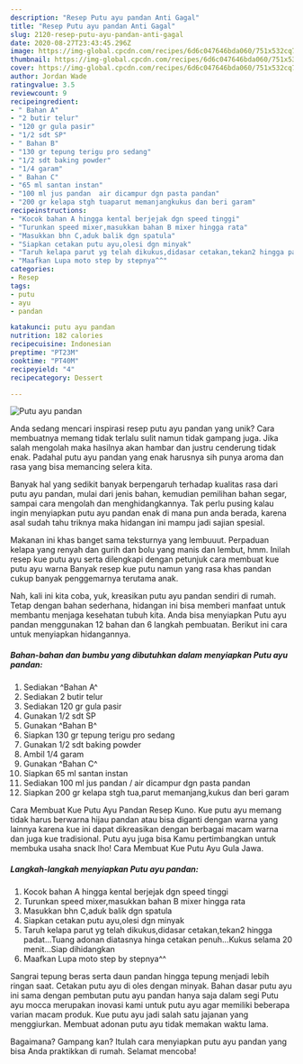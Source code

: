 ```yaml
---
description: "Resep Putu ayu pandan Anti Gagal"
title: "Resep Putu ayu pandan Anti Gagal"
slug: 2120-resep-putu-ayu-pandan-anti-gagal
date: 2020-08-27T23:43:45.296Z
image: https://img-global.cpcdn.com/recipes/6d6c047646bda060/751x532cq70/putu-ayu-pandan-foto-resep-utama.jpg
thumbnail: https://img-global.cpcdn.com/recipes/6d6c047646bda060/751x532cq70/putu-ayu-pandan-foto-resep-utama.jpg
cover: https://img-global.cpcdn.com/recipes/6d6c047646bda060/751x532cq70/putu-ayu-pandan-foto-resep-utama.jpg
author: Jordan Wade
ratingvalue: 3.5
reviewcount: 9
recipeingredient:
- " Bahan A"
- "2 butir telur"
- "120 gr gula pasir"
- "1/2 sdt SP"
- " Bahan B"
- "130 gr tepung terigu pro sedang"
- "1/2 sdt baking powder"
- "1/4 garam"
- " Bahan C"
- "65 ml santan instan"
- "100 ml jus pandan  air dicampur dgn pasta pandan"
- "200 gr kelapa stgh tuaparut memanjangkukus dan beri garam"
recipeinstructions:
- "Kocok bahan A hingga kental berjejak dgn speed tinggi"
- "Turunkan speed mixer,masukkan bahan B mixer hingga rata"
- "Masukkan bhn C,aduk balik dgn spatula"
- "Siapkan cetakan putu ayu,olesi dgn minyak"
- "Taruh kelapa parut yg telah dikukus,didasar cetakan,tekan2 hingga padat...Tuang adonan diatasnya hinga cetakan penuh...Kukus selama 20 menit...Siap dihidangkan"
- "Maafkan Lupa moto step by stepnya^^"
categories:
- Resep
tags:
- putu
- ayu
- pandan

katakunci: putu ayu pandan 
nutrition: 182 calories
recipecuisine: Indonesian
preptime: "PT23M"
cooktime: "PT40M"
recipeyield: "4"
recipecategory: Dessert

---
```



![Putu ayu pandan](https://img-global.cpcdn.com/recipes/6d6c047646bda060/751x532cq70/putu-ayu-pandan-foto-resep-utama.jpg)

Anda sedang mencari inspirasi resep putu ayu pandan yang unik? Cara membuatnya memang tidak terlalu sulit namun tidak gampang juga. Jika salah mengolah maka hasilnya akan hambar dan justru cenderung tidak enak. Padahal putu ayu pandan yang enak harusnya sih punya aroma dan rasa yang bisa memancing selera kita.

Banyak hal yang sedikit banyak berpengaruh terhadap kualitas rasa dari putu ayu pandan, mulai dari jenis bahan, kemudian pemilihan bahan segar, sampai cara mengolah dan menghidangkannya. Tak perlu pusing kalau ingin menyiapkan putu ayu pandan enak di mana pun anda berada, karena asal sudah tahu triknya maka hidangan ini mampu jadi sajian spesial.

Makanan ini khas banget sama teksturnya yang lembuuut. Perpaduan kelapa yang renyah dan gurih dan bolu yang manis dan lembut, hmm. Inilah resep kue putu ayu serta dilengkapi dengan petunjuk cara membuat kue putu ayu warna Banyak resep kue putu namun yang rasa khas pandan cukup banyak penggemarnya terutama anak.


Nah, kali ini kita coba, yuk, kreasikan putu ayu pandan sendiri di rumah. Tetap dengan bahan sederhana, hidangan ini bisa memberi manfaat untuk membantu menjaga kesehatan tubuh kita. Anda bisa menyiapkan Putu ayu pandan menggunakan 12 bahan dan 6 langkah pembuatan. Berikut ini cara untuk menyiapkan hidangannya.

<!--inarticleads1-->

##### Bahan-bahan dan bumbu yang dibutuhkan dalam menyiapkan Putu ayu pandan:

1. Sediakan  ^Bahan A^
1. Sediakan 2 butir telur
1. Sediakan 120 gr gula pasir
1. Gunakan 1/2 sdt SP
1. Gunakan  ^Bahan B^
1. Siapkan 130 gr tepung terigu pro sedang
1. Gunakan 1/2 sdt baking powder
1. Ambil 1/4 garam
1. Gunakan  ^Bahan C^
1. Siapkan 65 ml santan instan
1. Sediakan 100 ml jus pandan / air dicampur dgn pasta pandan
1. Siapkan 200 gr kelapa stgh tua,parut memanjang,kukus dan beri garam


Cara Membuat Kue Putu Ayu Pandan Resep Kuno. Kue putu ayu memang tidak harus berwarna hijau pandan atau bisa diganti dengan warna yang lainnya karena kue ini dapat dikreasikan dengan berbagai macam warna dan juga kue tradisional. Putu ayu juga bisa Kamu pertimbangkan untuk membuka usaha snack lho! Cara Membuat Kue Putu Ayu Gula Jawa. 

<!--inarticleads2-->

##### Langkah-langkah menyiapkan Putu ayu pandan:

1. Kocok bahan A hingga kental berjejak dgn speed tinggi
1. Turunkan speed mixer,masukkan bahan B mixer hingga rata
1. Masukkan bhn C,aduk balik dgn spatula
1. Siapkan cetakan putu ayu,olesi dgn minyak
1. Taruh kelapa parut yg telah dikukus,didasar cetakan,tekan2 hingga padat...Tuang adonan diatasnya hinga cetakan penuh...Kukus selama 20 menit...Siap dihidangkan
1. Maafkan Lupa moto step by stepnya^^


Sangrai tepung beras serta daun pandan hingga tepung menjadi lebih ringan saat. Cetakan putu ayu di oles dengan minyak. Bahan dasar putu ayu ini sama dengan pembutan putu ayu pandan hanya saja dalam segi Putu ayu mocca merupakan inovasi kami untuk putu ayu agar memiliki beberapa varian macam produk. Kue putu ayu jadi salah satu jajanan yang menggiurkan. Membuat adonan putu ayu tidak memakan waktu lama. 

Bagaimana? Gampang kan? Itulah cara menyiapkan putu ayu pandan yang bisa Anda praktikkan di rumah. Selamat mencoba!
